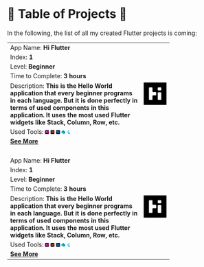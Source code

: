 # 📑 <span>**Table of Projects**</span> 📑

In the following, the list of all my created Flutter projects is coming:

<table style="width: 75%">
    <!-- Hi Flutter Application -->
    <tr>
        <td>App Name: <b>Hi Flutter</b></td>
        <td rowspan="7"><a href="https://github.com/MohammadHoseinAbootalebi/Flutter-Developer/tree/main/English/Hi%20Flutter"><img src="../Assets/Hi Flutter/Logo.png" alt="Hi Flutter" height="100%" width="100%"></a></td>
    </tr>
    <tr>
        <td>Index: <b>1</b></td>
    </tr>
    <tr>
        <td>Level: <b>Beginner</b></td>
    </tr>
    <tr>
        <td>Time to Complete: <b>3 hours</b></td>
    </tr>
    <tr>
        <td>Description: <b>This is the Hello World application that every beginner programs in each language. But it is done perfectly in terms of used components in this application. It uses the most used Flutter widgets like Stack, Column, Row, etc.</b></td>
    </tr>
    <tr>
        <td>Used Tools: <img src="../Assets/Softwares Logos/Adobe_XD_Logo.png" alt="Adobe XD Logo" height="3%" width="3%"> <img src="../Assets/Softwares Logos/Adobe_Illustrator_Logo.png" alt="Illustrator" height="3%" width="3%"> <img src="../Assets/Softwares Logos/Adobe_Photoshop_Logo.png" alt="Photoshop" height="3%" width="3%"> <img src="../Assets/Softwares Logos/Dart_Logo.png" alt="Dart Logo" height="3%" width="3%"> <img src="../Assets/Softwares Logos/Flutter_Logo.png" alt="Flutter Logo" height="3%" width="3%"></td>
    </tr>
    <tr>
        <td><a href="https://github.com/MohammadHoseinAbootalebi/Flutter-Developer/tree/main/English/Hi%20Flutter"><b>See More</b></a></td>
    </tr>
    <td></br></td>
    <!-- Next Application, the setups should change -->
    <tr>
        <td>App Name: <b>Hi Flutter</b></td>
        <td rowspan="7"><a href="https://github.com/MohammadHoseinAbootalebi/Flutter-Developer/tree/main/English/Hi%20Flutter"><img src="../Assets/Hi Flutter/Logo.png" alt="Hi Flutter" height="100%" width="100%"></a></td>
    </tr>
    <tr>
        <td>Index: <b>1</b></td>
    </tr>
    <tr>
        <td>Level: <b>Beginner</b></td>
    </tr>
    <tr>
        <td>Time to Complete: <b>3 hours</b></td>
    </tr>
    <tr>
        <td>Description: <b>This is the Hello World application that every beginner programs in each language. But it is done perfectly in terms of used components in this application. It uses the most used Flutter widgets like Stack, Column, Row, etc.</b></td>
    </tr>
    <tr>
        <td>Used Tools: <img src="../Assets/Softwares Logos/Adobe_XD_Logo.png" alt="Adobe XD Logo" height="3%" width="3%"> <img src="../Assets/Softwares Logos/Adobe_Illustrator_Logo.png" alt="Illustrator" height="3%" width="3%"> <img src="../Assets/Softwares Logos/Adobe_Photoshop_Logo.png" alt="Photoshop" height="3%" width="3%"> <img src="../Assets/Softwares Logos/Dart_Logo.png" alt="Dart Logo" height="3%" width="3%"> <img src="../Assets/Softwares Logos/Flutter_Logo.png" alt="Flutter Logo" height="3%" width="3%"></td>
    </tr>
    <tr>
        <td><a href="https://github.com/MohammadHoseinAbootalebi/Flutter-Developer/tree/main/English/Hi%20Flutter"><b>See More</b></a></td>
    </tr>
</table>